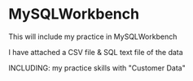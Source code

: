 # MySQLWorkbench
This will include my practice in MySQLWorkbench

I have attached a CSV file & SQL text file of the data

INCLUDING: my practice skills with "Customer Data"
